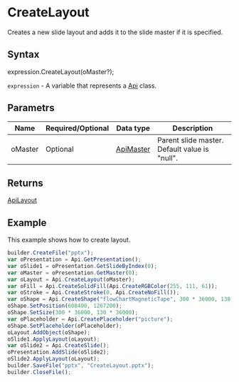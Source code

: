 # CreateLayout

Creates a new slide layout and adds it to the slide master if it is specified.

## Syntax

expression.CreateLayout(oMaster?);

`expression` - A variable that represents a [Api](../Api.md) class.

## Parametrs

| **Name** | **Required/Optional** | **Data type** | **Description** |
| ------------- | ------------- | ------------- | ------------- |
| oMaster | Optional | [ApiMaster](../../ApiMaster/ApiMaster.md) | Parent slide master. Default value is "null". |

## Returns

[ApiLayout](../../ApiLayout/ApiLayout.md)

## Example

This example shows how to create layout.

```javascript
builder.CreateFile("pptx");
var oPresentation = Api.GetPresentation();
var oSlide1 = oPresentation.GetSlideByIndex(0);
var oMaster = oPresentation.GetMaster(0);
var oLayout = Api.CreateLayout(oMaster);
var oFill = Api.CreateSolidFill(Api.CreateRGBColor(255, 111, 61));
var oStroke = Api.CreateStroke(0, Api.CreateNoFill());
var oShape = Api.CreateShape("flowChartMagneticTape", 300 * 36000, 130 * 36000, oFill, oStroke);
oShape.SetPosition(608400, 1267200);
oShape.SetSize(300 * 36000, 130 * 36000);
var oPlaceholder = Api.CreatePlaceholder("picture");
oShape.SetPlaceholder(oPlaceholder);
oLayout.AddObject(oShape);
oSlide1.ApplyLayout(oLayout);
var oSlide2 = Api.CreateSlide();
oPresentation.AddSlide(oSlide2);
oSlide2.ApplyLayout(oLayout);
builder.SaveFile("pptx", "CreateLayout.pptx");
builder.CloseFile();
```